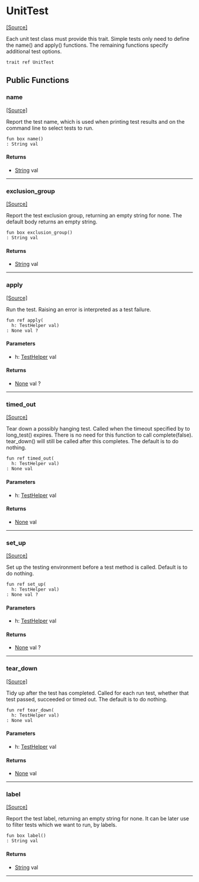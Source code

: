 # UnitTest
<span class="source-link">[[Source]](src/pony_test/unit_test.md#L-0-1)</span>

Each unit test class must provide this trait. Simple tests only need to
define the name() and apply() functions. The remaining functions specify
additional test options.


```pony
trait ref UnitTest
```

## Public Functions

### name
<span class="source-link">[[Source]](src/pony_test/unit_test.md#L-0-8)</span>


Report the test name, which is used when printing test results and on the
command line to select tests to run.


```pony
fun box name()
: String val
```

#### Returns

* [String](builtin-String.md) val

---

### exclusion_group
<span class="source-link">[[Source]](src/pony_test/unit_test.md#L-0-14)</span>


Report the test exclusion group, returning an empty string for none.
The default body returns an empty string.


```pony
fun box exclusion_group()
: String val
```

#### Returns

* [String](builtin-String.md) val

---

### apply
<span class="source-link">[[Source]](src/pony_test/unit_test.md#L-0-21)</span>


Run the test.
Raising an error is interpreted as a test failure.


```pony
fun ref apply(
  h: TestHelper val)
: None val ?
```
#### Parameters

*   h: [TestHelper](pony_test-TestHelper.md) val

#### Returns

* [None](builtin-None.md) val ?

---

### timed_out
<span class="source-link">[[Source]](src/pony_test/unit_test.md#L-0-27)</span>


Tear down a possibly hanging test.
Called when the timeout specified by to long_test() expires.
There is no need for this function to call complete(false).
tear_down() will still be called after this completes.
The default is to do nothing.


```pony
fun ref timed_out(
  h: TestHelper val)
: None val
```
#### Parameters

*   h: [TestHelper](pony_test-TestHelper.md) val

#### Returns

* [None](builtin-None.md) val

---

### set_up
<span class="source-link">[[Source]](src/pony_test/unit_test.md#L-0-37)</span>


Set up the testing environment before a test method is called.
Default is to do nothing.


```pony
fun ref set_up(
  h: TestHelper val)
: None val ?
```
#### Parameters

*   h: [TestHelper](pony_test-TestHelper.md) val

#### Returns

* [None](builtin-None.md) val ?

---

### tear_down
<span class="source-link">[[Source]](src/pony_test/unit_test.md#L-0-44)</span>


Tidy up after the test has completed.
Called for each run test, whether that test passed, succeeded or timed out.
The default is to do nothing.


```pony
fun ref tear_down(
  h: TestHelper val)
: None val
```
#### Parameters

*   h: [TestHelper](pony_test-TestHelper.md) val

#### Returns

* [None](builtin-None.md) val

---

### label
<span class="source-link">[[Source]](src/pony_test/unit_test.md#L-0-52)</span>


Report the test label, returning an empty string for none.
It can be later use to filter tests which we want to run, by labels.


```pony
fun box label()
: String val
```

#### Returns

* [String](builtin-String.md) val

---

